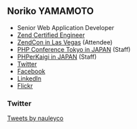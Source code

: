 ## Noriko YAMAMOTO

- Senior Web Application Developer
- <a href="http://www.zend.com/en/yellow-pages/ZEND004652" target="_blank">Zend Certified Engineer</a>
- <a href="https://www.zendcon.com/" target="_blank">ZendCon in Las Vegas</a> (Attendee)
- <a href="http://phpcon.php.gr.jp" target="_blank">PHP Conference Tokyo in JAPAN</a> (Staff)
- <a href="https://phperkaigi.jp" target="_blank">PHPerKaigi in JAPAN</a> (Staff)
- <a href="https://twitter.com/nauleyco" target="_blank">Twitter</a>
- <a href="https://www.facebook.com/nauleyco" target="_blank">Facebook</a>
- <a href="https://www.linkedin.com/in/nauleyco/?locale=en_US" target="_blank">LinkedIn</a>
- <a href="https://www.flickr.com/people/lllnorikolll-300er/" target="_blank">Flickr</a>

### Twitter

<a class="twitter-timeline" href="https://twitter.com/nauleyco?ref_src=twsrc%5Etfw">Tweets by nauleyco</a> <script async src="https://platform.twitter.com/widgets.js" charset="utf-8"></script>

